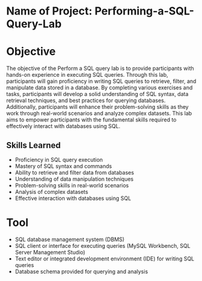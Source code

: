 # Name of Project: Performing-a-SQL-Query-Lab

# Objective
The objective of the Perform a SQL query lab is to provide participants with hands-on experience in executing SQL queries. Through this lab, participants will gain proficiency in writing SQL queries to retrieve, filter, and manipulate data stored in a database. By completing various exercises and tasks, participants will develop a solid understanding of SQL syntax, data retrieval techniques, and best practices for querying databases. Additionally, participants will enhance their problem-solving skills as they work through real-world scenarios and analyze complex datasets. This lab aims to empower participants with the fundamental skills required to effectively interact with databases using SQL.

## Skills Learned 
- Proficiency in SQL query execution
- Mastery of SQL syntax and commands
- Ability to retrieve and filter data from databases
- Understanding of data manipulation techniques
- Problem-solving skills in real-world scenarios
- Analysis of complex datasets
- Effective interaction with databases using SQL

# Tool

- SQL database management system (DBMS)
- SQL client or interface for executing queries (MySQL Workbench,  SQL Server Management Studio)
- Text editor or integrated development environment (IDE) for writing SQL queries
- Database schema provided for querying and analysis
